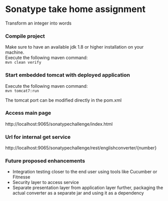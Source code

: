# Sonatype take home assignment  
Transform an integer into words

### Compile project  
Make sure to have an available jdk 1.8 or higher installation on your machine.  
Execute the following maven command:  
`mvn clean verify`


### Start embedded tomcat with deployed application
Execute the following maven command:  
`mvn tomcat7:run`    
  
The tomcat port can be modified directly in the pom.xml


### Access main page
http://localhost:9065/sonatypechallenge/index.html

### Url for internal get service
http://localhost:9065/sonatypechallenge/rest/englishconverter/{number}

### Future proposed enhancements
*   Integration testing closer to the end user using tools like Cucumber or Fitnesse
*   Security layer to access service
*   Separate presentation layer from application layer further, packaging the actual converter as a separate jar and using it as a dependency
